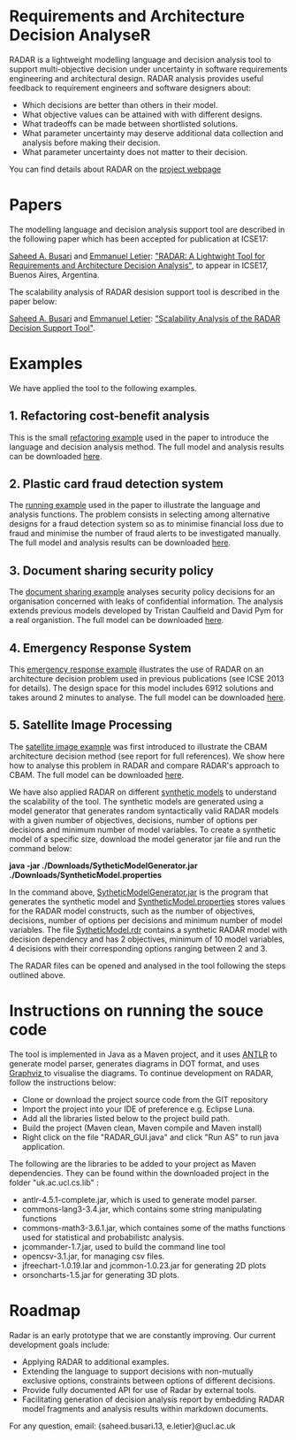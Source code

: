 # Requirements and Architecture Decision AnalyseR

RADAR is a lightweight modelling language and decision analysis tool to support multi-objective decision under uncertainty in software requirements engineering and architectural design. RADAR analysis provides  useful feedback to requirement engineers and software designers about:

  - Which decisions are better than others in their model.
  - What objective values can be attained with with different designs.
  - What tradeoffs can be made between shortlisted solutions.
  - What parameter uncertainty may deserve additional data collection and analysis before making their decision.
  - What parameter uncertainty does not matter to their decision.

You can find details about RADAR on the [project webpage](https://ucl-badass.github.io/radar/)

# Papers

The modelling language and decision analysis support tool are described in the following paper which has been accepted for publication at ICSE17:

[Saheed A. Busari](http://www0.cs.ucl.ac.uk/staff/S.Busari/) and [Emmanuel Letier](http://letier.cs.ucl.ac.uk/): ["RADAR: A Lightwight Tool for Requirements and Architecture Decision Analysis"](http://www0.cs.ucl.ac.uk/staff/S.Busari/RADAR/radar_icse17.pdf), to appear in ICSE17, Buenos Aires, Argentina.

The scalability analysis of RADAR desision support tool is described in the paper below:

[Saheed A. Busari](http://www0.cs.ucl.ac.uk/staff/S.Busari/) and [Emmanuel Letier](http://letier.cs.ucl.ac.uk/): ["Scalability Analysis of the RADAR Decision Support Tool"](https://arxiv.org/pdf/1702.02977.pdf).


<!---
# Downloads

The RADAR tool is available and can be downloaded [here](http://www0.cs.ucl.ac.uk/staff/S.Busari/RADAR/RADARUI.zip), and all model examples used in the paper can be downloaded [here](http://www0.cs.ucl.ac.uk/staff/S.Busari/RADAR/ModelExamples.zip).

We have also made the [source code](https://github.com/sbusari/RADAR) of the tool available in GitHub. The tool is implemented in Java and uses [ANTLR](http://www.antlr.org/) to generate model parser, generates diagrams in [DOT format](http://www.graphviz.org/Documentation/dotguide.pdf), and uses [Graphviz](http://graphviz.org/) (also available in [browser](http://webgraphviz.com/)) to visualise the diagrams.


# How to use RADAR

RADAR is a self-contained jar file. Simply download the file to your computer and double click to launch the application (needs JRE 1.7 or later versions). Once the application is launched successfully, a window appears with three panels as shown in figure 1:

  - **Editor**  where modellers can write decision models and also load existing models for editing.
  - **Analysis Result** where the results of the optimisation and information value analysis are displayed.
  - **Analysis Settings** for specifying parameters for model analysis and the path where Graphviz is installed to enable visualisation of the variable AND/OR graph and decision dependency graph. Examples of these parameters needed to be specified for analysis includes: 
    - The number of simulation (mandatory), output directory where model analysis results are stored (optional). 
    - The information value objective for computing the expected value of total and partial perfect information (evtpi and evppi).
    - The sub-graph variable for restricting the AND/OR graph for a single varibale.
  - **Console** for displaying information about  the optimisation analysis.
  
To analyse an existing RADAR model, the following steps can be followed:

1. Open the RADAR file (we recommend starting with the first example below i.e. refactoring cost-benefit analysis) by simply clicking on the file menu and then click open to load the existing model on the model board as shown in figure 1. if successful, you will see the model displayed in the model board. At this point, users can edit the model and save changes by clicking on save under the file menu.
2. Go to the Action menu and click parse model to check that the specified model conforms to RADAR syntaxes defined in the paper. If not, an error message is displayed. If successful, you will be prompted to either continue with analysing the model or you could decide to further review the model and later analyse the model by clicking analyse model under the Action menu. Note that before parsing the model, you will be required to specify the output directory, which stores model analysis results.
3. If you click continue with model analysis, RADAR analyses the model as described in the paper, and the analysis results, such as the optimisation analysis, Pareto front (if checkbox is enabled) and information value analysis (if the information value objective is specified), are displayed in another window as shown in figure 2.

RADAR also saves the following model outputs in the specified output directory:

- The model analysis results in .csv and .out extensions.
- The AND/OR variable dependency graph (which helps to communicate and validate traceability links between technical software characteristics) and decisions dependency graph (which helps to visualise the dependencies between decisions and options, and also to view a potentially large design space in terms of a smaller set of decisions and options). These graphs are saved in DOT format and can be viewed using Graphviz (also available in browser).
- The Pareto front plot (in .PNG format) which is the set of optimal solutions that show the trade-offs between the multiple and conflicting objectives.

To analyse your own model, simply follow the same steps after having edited your model in the tool or using an external text editor.


--->

# Examples

We have applied the tool to the following examples.

## 1. Refactoring cost-benefit analysis

This is the small [refactoring example](http://www0.cs.ucl.ac.uk/staff/S.Busari/RADAR/refactoring_result.html) used in the paper to introduce the language and decision analysis method. The full model and analysis results can be downloaded [here](http://www0.cs.ucl.ac.uk/staff/S.Busari/RADAR/CBA.rdr).

## 2. Plastic card fraud detection system

The [running example](http://www0.cs.ucl.ac.uk/staff/S.Busari/RADAR/fds_report.html) used in the paper to illustrate the language and analysis functions. The problem consists in selecting among alternative designs for a fraud detection system so as to minimise financial loss due to fraud and minimise the number of fraud alerts to be investigated manually. The full model and analysis results can be downloaded [here](http://www0.cs.ucl.ac.uk/staff/S.Busari/RADAR/FDM.rdr).

## 3. Document sharing security policy

The [document sharing example](http://www0.cs.ucl.ac.uk/staff/S.Busari/RADAR/bspdm_report.html) analyses  security policy decisions for an organisation concerned with leaks of confidential information. The analysis extends previous models developed by Tristan Caulfield and David Pym for a real organistion. The full model can be downloaded [here](http://www0.cs.ucl.ac.uk/staff/S.Busari/RADAR/BSPDM.rdr ).

## 4. Emergency Response System

This  [emergency response example](http://www0.cs.ucl.ac.uk/staff/S.Busari/RADAR/sas_report.html ) illustrates the use of RADAR on an architecture decision problem used in previous publications (see ICSE 2013 for details). The design space for this model includes 6912 solutions and takes around 2 minutes to analyse.  The full model can be downloaded [here](http://www0.cs.ucl.ac.uk/staff/S.Busari/RADAR/SAS.rdr).

## 5. Satellite Image Processing

The [satellite image example](http://www0.cs.ucl.ac.uk/staff/S.Busari/RADAR/ecs_report.html) was first introduced to illustrate the CBAM architecture decision method (see report for full references). We show here how to analyse this problem in RADAR and compare RADAR's approach to CBAM. The full model can be downloaded [here](http://www0.cs.ucl.ac.uk/staff/S.Busari/RADAR/ECS.rdr).

We have also applied RADAR on different [synthetic models](http://www0.cs.ucl.ac.uk/staff/S.Busari/RADAR/SyntheticModels.zip) to understand the scalability of the tool. The synthetic models are generated using a model generator that generates random syntactically valid RADAR models with a given number of objectives, decisions, number of options per decisions and minimum number of model variables. To create a synthetic model of a specific size, download the model generator jar file and run the command below:

**java -jar ./Downloads/SytheticModelGenerator.jar ./Downloads/SyntheticModel.properties**

In the command above, [SytheticModelGenerator.jar](http://www0.cs.ucl.ac.uk/staff/S.Busari/RADAR/SyntheticModelGenerator.jar) is the program that generates the synthetic model and [SyntheticModel.properties](http://www0.cs.ucl.ac.uk/staff/S.Busari/RADAR/SyntheticModel.properties) stores values for the RADAR model constructs, such as the number of objectives, decisions, number of options per decisions and minimum number of model variables. The file [SytheticModel.rdr](SyntheticModel.rdr) contains a synthetic RADAR model with decision dependency and has 2 objectives, minimum of 10 model variables, 4 decisions with their corresponding options ranging between 2 and 3.

The RADAR files can be opened and analysed in the tool following the steps outlined above.


# Instructions on running the souce code
The tool is implemented in Java as a Maven project, and it uses [ANTLR](http://www.antlr.org/) to generate model parser, generates diagrams in DOT format, and uses [Graphviz ](http://graphviz.org/)  to visualise the diagrams. To continue development on RADAR, follow the instructions below:

  - Clone or download the project source code from the GIT repository
  - Import the project into your IDE of preference e.g. Eclipse Luna.
  - Add all the libraries listed below to the project build path.
  - Build the project  (Maven clean, Maven compile and Maven install) 
  - Right click on the file "RADAR_GUI.java" and click "Run AS" to run java application.
  
The following are the libraries to be added to your project as Maven dependencies. They can be found within the downloaded project in the folder "uk.ac.ucl.cs.lib" :
  - antlr-4.5.1-complete.jar, which is used to generate model parser. 
  - commons-lang3-3.4.jar, which contains some string manipulating functions
  - commons-math3-3.6.1.jar, which containes some of the maths functions used for statistical and probabilistc analysis.
  - jcommander-1.7.jar, used to build the command line tool
  - opencsv-3.1.jar, for managing  csv files.
  - jfreechart-1.0.19.lar and jcommon-1.0.23.jar for generating 2D plots 
  - orsoncharts-1.5.jar for generating 3D plots.

# Roadmap

Radar is an early prototype that we are constantly improving. Our current development goals include:
  - Applying RADAR to additional examples.
  - Extending the language to support decisions with non-mutually exclusive options, constraints between options of different decisions.
  - Provide fully documented API for use of Radar by external tools.
  - Facilitating generation of decision analysis report by embedding RADAR model fragments and analysis results within markdown documents.

For any question, email: {saheed.busari.13, e.letier}@ucl.ac.uk


